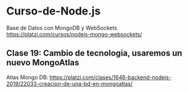 # Curso-de-Node.js
Base de Datos con MongoDB y WebSockets
https://platzi.com/cursos/nodejs-mongo-websockets/

## **Clase 19: Cambio de tecnologia**, usaremos un nuevo **MongoAtlas** ##

Atlas Mongo DB: https://platzi.com/clases/1646-backend-nodejs-2019/22033-creacion-de-una-bd-en-mongoatlas/

